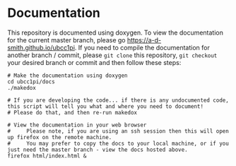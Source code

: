 # Documentation

This repository is documented using doxygen. To view the documentation for the current master branch, please go <https://a-d-smith.github.io/ubcc1pi>.
If you need to compile the documentation for another branch / commit, please `git clone` this repository, `git checkout` your desired branch
or commit and then follow these steps:

```
# Make the documentation using doxygen
cd ubcc1pi/docs
./makedox

# If you are developing the code... if there is any undocumented code, this script will tell you what and where you need to document!
# Please do that, and then re-run makedox 

# View the documentation in your web browser
#     Please note, if you are using an ssh session then this will open up firefox on the remote machine.
#     You may prefer to copy the docs to your local machine, or if you just need the master branch - view the docs hosted above.
firefox html/index.html &
```
